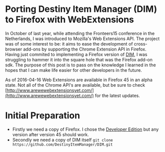 # Porting Destiny Item Manager (DIM) to Firefox with WebExtensions
In October of last year, while attending the Fronteers15 conference in the Netherlands, I was introduced to Mozilla's Web Extensions API. The project was of some interest to be: it aims to ease the development of cross-browser add-ons by supporting the Chrome Extension API in Firefox. Having just commited to implementing a Firefox version of [DIM](https://github.com/DestinyItemManager/DIM), I was struggling to hammer it into the square hole that was the Firefox add-on sdk. The purpose of this post is to pass on the knowledge I learned in the hopes that I can make life easier for other developers in the future.

As of 2016-04-16 Web Extensions are available in Firefox 45 in an alpha state. Not all of the Chrome API's are available, but be sure to check [http://www.arewewebextensionsyet.com/](http://www.arewewebextensionsyet.com/) for the latest updates.

# Initial Preparation 
* Firstly we need a copy of Firefox. I chose the [Developer Edition](https://www.mozilla.org/en-US/firefox/developer/) but any version after version 45 should work.
* Secondly we need a copy of DIM itself `git clone https://github.com/DestinyItemManager/DIM.git`






